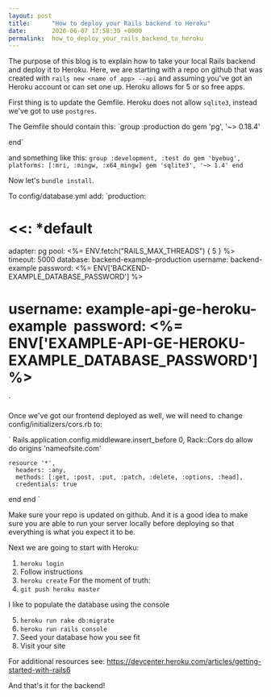 ```yaml
---
layout: post
title:      "How to deploy your Rails backend to Heroku"
date:       2020-06-07 17:58:39 +0000
permalink:  how_to_deploy_your_rails_backend_to_heroku
---
```



The purpose of this blog is to explain how to take your local Rails backend and deploy it to Heroku. Here, we are starting with a repo on github that was created with `rails new <name of app> --api` and assuming you've got an Heroku account or can set one up. Heroku allows for 5 or so free apps.

First thing is to update the Gemfile. Heroku does not allow `sqlite3`, instead we've got to use `postgres`.

The Gemfile should contain this:
`group :production do 
  gem 'pg', '~> 0.18.4'

end`

and something like this:
`group :development, :test do
  gem 'byebug', platforms: [:mri, :mingw, :x64_mingw]
  gem 'sqlite3', '~> 1.4'
end
`

Now let's `bundle install`.

To config/database.yml add:
`production:
  # <<: *default
  adapter: pg
  pool: <%= ENV.fetch("RAILS_MAX_THREADS") { 5 } %>
  timeout: 5000
  database: backend-example-production
  username: backend-example
  password: <%= ENV['BACKEND-EXAMPLE_DATABASE_PASSWORD'] %>
  # username: example-api-ge-heroku-example   password: <%= ENV['EXAMPLE-API-GE-HEROKU-EXAMPLE_DATABASE_PASSWORD'] %>
`

Once we've got our frontend deployed as well, we will need to change config/initializers/cors.rb to:

`
Rails.application.config.middleware.insert_before 0, Rack::Cors do
  allow do
    origins 'nameofsite.com'

    resource '*',
      headers: :any,
      methods: [:get, :post, :put, :patch, :delete, :options, :head],
      credentials: true
  end
end
`

Make sure your repo is updated on github. And it is a good idea to make sure you are able to run your server locally before deploying so that everything is what you expect it to be.

Next we are going to start with Heroku:
1. `heroku login`
2. Follow instructions
3. `heroku create`
For the moment of truth:
4. `git push heroku master`

I like to populate the database using the console

5. `heroku run rake db:migrate`
6. `heroku run rails console`
7. Seed your database how you see fit 
6. Visit your site

For additional resources see: https://devcenter.heroku.com/articles/getting-started-with-rails6

And that's it for the backend!

